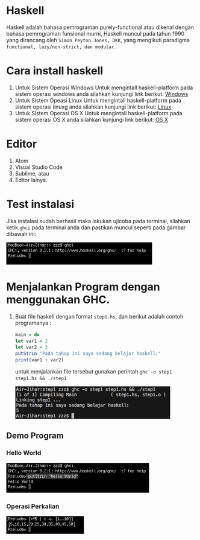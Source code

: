 # Haskell
Haskell adalah bahasa pemrograman purely-functional atau dikenal dengan bahasa pemrograman funsional murni, Haskell muncul pada tahun 1990 yang dirancang oleh `Simon Peyton Jones, DKK`, yang mengikuti paradigma `functional, lazy/non-strict, dan modular`.

# Cara install haskell
1. Untuk Sistem Operasi Windows
    Untuk mengintall haskell-platform pada sistem operasi windows anda silahkan kunjungi link berikut:
    [Windows](https://www.haskell.org/platform/windows.html.)
2. Untuk Sistem Opeasi Linux
     Untuk mengintall haskell-platform pada sistem operasi linuxg anda silahkan kunjungi link berikut:
    [Linux](https://www.haskell.org/platform/mac.html#linux)
3. Untuk Sistem Operasi OS X
     Untuk mengintall haskell-platform pada sistem operasi OS X anda silahkan kunjungi link berikut:
    [OS X](https://www.haskell.org/platform/mac.html)

# Editor
1. Atom
2. Visual Studio Code
3. Sublime, atau
4. Editor lainya.

# Test instalasi
Jika instalasi sudah berhasil maka lakukan ujicoba pada terminal, silahkan ketik `ghci` pada terminal anda dan pastikan muncul seperti pada gambar dibawah ini:

![Image](ghci.png)

# Menjalankan Program dengan menggunakan GHC.
1. Buat file haskell dengan format `step1.hs`, dan berikut adalah contoh programanya :
    ```haskell
    main = do
    let var1 = 2
    let var2 = 3
    putStrLn "Pada tahap ini saya sedang belajar haskell:"
    print(var1 + var2)
    ```
    untuk menjalankan file tersebut gunakan perintah `ghc -o step1 step1.hs && ./step1`

    ![ghc](ghc.png)


## Demo Program
### Hello World

![Hello World](helloworld.png)

### Operasi Perkalian

![perkalian](perkalian.png)